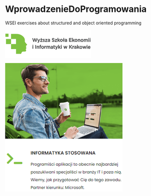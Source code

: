# WprowadzenieDoProgramowania
WSEI exercises about structured and object oriented programming

![](IMG/wseiLogo.png)





![](IMG/InformatykaStosowana.PNG)
